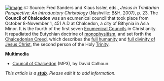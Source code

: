 [![image](images/d/d0/480x425xChristology.jpg.pagespeed.ic.NPPuk03zzI.jpg)](http://www.theopedia.com/File:Christology.jpg)
[![image](data:image/png;base64,iVBORw0KGgoAAAANSUhEUgAAAA8AAAALCAAAAACFLIiAAAAAAnRSTlMA/1uRIrUAAABPSURBVAjXY/j///+5vXDwjAHIr26ZAgXZe8H8a/+hoIcw/9nevdVL9+79DuPvzQYZFPUezu8BMZLXgkExnD8HAu6hqv//n+HZVjD4DuUDAKlChD3fj6aPAAAAAElFTkSuQmCC)](http://www.theopedia.com/File:Christology.jpg "Enlarge")
Source: Fred Sanders and Klaus Issler, eds.,
*Jesus in Trinitarian Perspective: An Introductory Christology*
(Nashville: B&H, 2007), p. 23.
The **Council of Chalcedon** was an ecumenical council that took
place from October 8-November 1, 451 A.D at Chalcedon, a city of
Bithynia in Asia Minor. It is the fourth of the first seven
[Ecumenical Councils](Ecumenical_Councils "Ecumenical Councils") in
Christianity. It repudiated the Eutychian doctrine of
[monophysitism](Monophysitism "Monophysitism"), and set forth the
[Chalcedonian Creed](Chalcedonian_Creed "Chalcedonian Creed"),
which describes the
[full humanity](Humanity_of_Jesus "Humanity of Jesus") and
[full divinity of Jesus Christ](Deity_of_Jesus "Deity of Jesus"),
the second person of the Holy [Trinity](Trinity "Trinity").

**Multimedia**

-   [Council of Chalcedon](http://covenantseminary.inmotionhosting.com/CH310_Lecture_18.mp3)
    (MP3), by David Calhoun

*This article is a **[stub](http://www.theopedia.com/Category:Theopedia_stubs "Category:Theopedia stubs")**. Please edit it to add information.*


